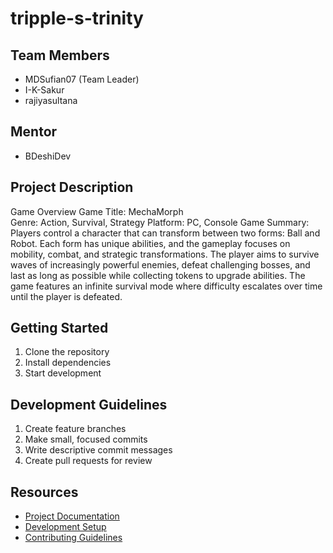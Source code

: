 # tripple-s-trinity

## Team Members
- MDSufian07 (Team Leader)
-  I-K-Sakur
- rajiyasultana

## Mentor
- BDeshiDev

## Project Description
Game Overview
Game Title: MechaMorph <br>
Genre: Action, Survival, Strategy
Platform:  PC, Console
Game Summary:
Players control a character that can transform between two forms: Ball and Robot. Each form has unique abilities, and the gameplay focuses on mobility, combat, and strategic transformations. The player aims to survive waves of increasingly powerful enemies, defeat challenging bosses, and last as long as possible while collecting tokens to upgrade abilities. The game features an infinite survival mode where difficulty escalates over time until the player is defeated.

## Getting Started
1. Clone the repository
2. Install dependencies
3. Start development

## Development Guidelines
1. Create feature branches
2. Make small, focused commits
3. Write descriptive commit messages
4. Create pull requests for review

## Resources
- [Project Documentation](docs/)
- [Development Setup](docs/setup.md)
- [Contributing Guidelines](CONTRIBUTING.md)
